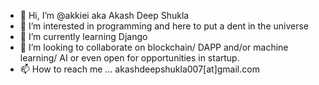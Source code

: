 - 👋 Hi, I’m @akkiei aka Akash Deep Shukla
- 👀 I’m interested in programming and here to put a dent in the universe
- 🌱 I’m currently learning Django
- 💞️ I’m looking to collaborate on blockchain/ DAPP and/or machine learning/ AI or even open for opportunities in startup.
- 📫 How to reach me ... akashdeepshukla007[at]gmail.com

<!---
akkiei/akkiei is a ✨ special ✨ repository because its `README.md` (this file) appears on your GitHub profile.
You can click the Preview link to take a look at your changes.
--->
